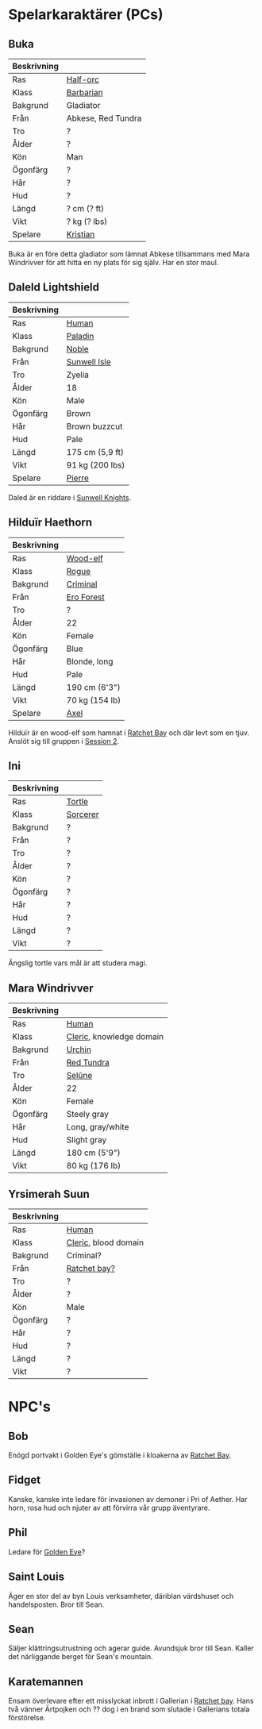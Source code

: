 <!-- TITLE: Karaktarer -->

# Spelarkaraktärer (PCs)
## Buka
| Beskrivning  |                    |
| ------------ | ---                |
| Ras         | [Half-orc](https://www.dndbeyond.com/characters/races/half-orc)           |
| Klass        | [Barbarian](https://www.dndbeyond.com/characters/classes/barbarian)          |
| Bakgrund   | Gladiator          |
| Från         | Abkese, Red Tundra |
| Tro        | ?                  |
| Ålder          | ?                  |
| Kön       | Man               |
| Ögonfärg         | ?                  |
| Hår         | ?                  |
| Hud         | ?                  |
| Längd       | ? cm (? ft)        |
| Vikt       | ? kg (? lbs)       |
| Spelare | [Kristian](spelare#kristian) |

Buka är en före detta gladiator som lämnat Abkese tillsammans med Mara Windrivver för att hitta en ny plats för sig själv. Har en stor maul.

## Daleld Lightshield
 | Beskrivning |                                                                 |
 | ---         | ---                                                             |
 | Ras        | [Human](https://www.dndbeyond.com/characters/races/human)       |
 | Klass       | [Paladin](https://www.dndbeyond.com/characters/classes/paladin) |
 | Bakgrund  | [Noble](https://www.dndbeyond.com/characters/backgrounds/noble) |
 | Från       | [Sunwell Isle](geografi#sunwell-isle)                           |
 | Tro       | Zyelia                                                          |
 | Ålder         | 18                                                              |
 | Kön      | Male                                                            |
 | Ögonfärg        | Brown                                                           |
 | Hår        | Brown buzzcut                                                   |
 | Hud        | Pale                                                            |
 | Längd      | 175 cm (5,9 ft)                                                 |
 | Vikt      | 91 kg (200 lbs)                                                 |
 | Spelare | [Pierre](spelare#pierre) |
 
Daled är en riddare i [Sunwell Knights](organisationer#sunwell-knights). 

## Hilduïr Haethorn
| Beskrivning |                |
| ---         | ---            |
| Ras         | [Wood-elf](https://www.dndbeyond.com/characters/races/elf)       |
| Klass       | [Rogue](https://www.dndbeyond.com/characters/classes/rogue)          |
| Bakgrund    | [Criminal](https://www.dndbeyond.com/characters/backgrounds/criminal-spy)       |
| Från        | [Ero Forest](geografi#ero-forest)     |
| Tro         | ?              |
| Ålder       | 22             |
| Kön         | Female         |
| Ögonfärg    | Blue           |
| Hår         | Blonde, long   |
| Hud         | Pale           |
| Längd       | 190 cm (6'3")  |
| Vikt        | 70 kg (154 lb) |
| Spelare     | [Axel](spelare#axel)           |

Hilduïr är en wood-elf som hamnat i [Ratchet Bay](geografi#ratchet-bay) och där levt som en tjuv. Anslöt sig till gruppen i [Session 2](sessions#session-2).


## Ini

| Beskrivning |          |
| ---         | ---      |
| Ras         | [Tortle](https://dnd-wiki.org/wiki/Tortle_(5e))   |
| Klass       | [Sorcerer](https://www.dndbeyond.com/characters/classes/sorcerer) |
| Bakgrund    | ?        |
| Från        | ?        |
| Tro         | ?        |
| Ålder       | ?        |
| Kön         | ?        |
| Ögonfärg    | ?        |
| Hår         | ?        |
| Hud         | ?        |
| Längd       | ?        |
| Vikt        | ?        |

Ängslig tortle vars mål är att studera magi.

## Mara Windrivver

| Beskrivning |                          |
| ---         | ---                      |
| Ras         | [Human](https://www.dndbeyond.com/characters/races/human)                    |
| Klass       | [Cleric](https://www.dndbeyond.com/characters/classes/cleric), knowledge domain |
| Bakgrund    | [Urchin](https://www.dndbeyond.com/characters/backgrounds/urchin)                   |
| Från        | [Red Tundra](geografi#red-tundra)               |
| Tro         | [Selûne](http://forgottenrealms.wikia.com/wiki/Sel%C3%BBne)                   |
| Ålder       | 22                       |
| Kön         | Female                   |
| Ögonfärg    | Steely gray              |
| Hår         | Long, gray/white         |
| Hud         | Slight gray              |
| Längd       | 180 cm (5'9")            |
| Vikt        | 80 kg (176 lb)           |

## Yrsimerah Suun
| Beskrivning |                      |
| ---         | ---                  |
| Ras         | [Human](https://www.dndbeyond.com/characters/races/human)                    |
| Klass       | [Cleric](https://www.dndbeyond.com/characters/classes/cleric), blood domain |
| Bakgrund    | Criminal?            |
| Från        | [Ratchet bay?](geografi#ratchet-bay)         |
| Tro         | ?                    |
| Ålder       | ?                    |
| Kön         | Male                 |
| Ögonfärg    | ?                    |
| Hår         | ?                    |
| Hud         | ?                    |
| Längd       | ?                    |
| Vikt        | ?                    |

# NPC's
## Bob
Enögd portvakt i Golden Eye's gömställe i kloakerna av [Ratchet Bay](geografi#ratchet-bay).

## Fidget
Kanske, kanske inte ledare för invasionen av demoner i Pri of Aether. Har horn, rosa hud och njuter av att förvirra vår grupp äventyrare.

## Phil
Ledare för [Golden Eye](organisationer#golden-eye)?

## Saint Louis
Äger en stor del av byn Louis verksamheter, däriblan värdshuset och handelsposten. Bror till Sean.

## Sean
Säljer klättringsutrustning och agerar guide. Avundsjuk bror till Sean. Kaller det närliggande berget för Sean's mountain.

## Karatemannen
Ensam överlevare efter ett misslyckat inbrott i Gallerian i [Ratchet bay](geografi#ratchet-bay). Hans två vänner Ärtpojken och ?? dog i en brand som slutade i Gallerians totala förstörelse.
